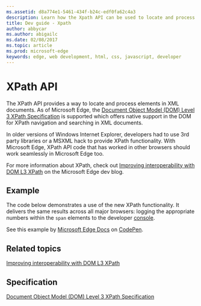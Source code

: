 ```yaml
---
ms.assetid: d8a774e1-5461-434f-b24c-edf0fa62c4a3
description: Learn how the Xpath API can be used to locate and process elements in an eml document.
title: Dev guide - Xpath
author: abbycar
ms.author: abigailc
ms.date: 02/08/2017
ms.topic: article
ms.prod: microsoft-edge
keywords: edge, web development, html, css, javascript, developer
---
```


# XPath API


The XPath API provides a way to locate and process elements in XML documents. As of Microsoft Edge, the [Document Object Model (DOM) Level 3 XPath Specification](http://go.microsoft.com/fwlink/p/?LinkId=524495) is supported which offers native support in the DOM for XPath navigation and searching in XML documents.

In older versions of Windows Internet Explorer, developers had to use 3rd party libraries or a MSXML hack to provide XPath functionality. With Microsoft Edge, XPath API code that has worked in other browsers should work seamlessly in Microsoft Edge too.


For more information about XPath, check out [Improving interoperability with DOM L3 XPath](http://blogs.windows.com/msedgedev/2015/03/19/improving-interoperability-with-dom-l3-xpath/) on the Microsoft Edge dev blog.

## Example
The code below demonstrates a use of the new XPath functionality. It delivers the same results across all major browsers: logging the appropriate numbers within the `span` elements to the developer [console](../../f12-devtools-guide/console.md).

<div class="codepen-wrap"><p data-height="300" data-theme-id="23761" data-slug-hash="eZEjBN" data-default-tab="result" data-user="MSEdgeDev" data-embed-version="2" data-editable="true" class="codepen">See this example by <a href="https://codepen.io/MSEdgeDev">Microsoft Edge Docs</a> on <a href="https://codepen.io/MSEdgeDev/pen/eZEjBN">CodePen</a>.</p></div><script async src="//assets.codepen.io/assets/embed/ei.js"></script>



## Related topics
[Improving interoperability with DOM L3 XPath](http://blogs.windows.com/msedgedev/2015/03/19/improving-interoperability-with-dom-l3-xpath/)

## Specification
[Document Object Model (DOM) Level 3 XPath Specification](http://go.microsoft.com/fwlink/p/?LinkId=524495)



